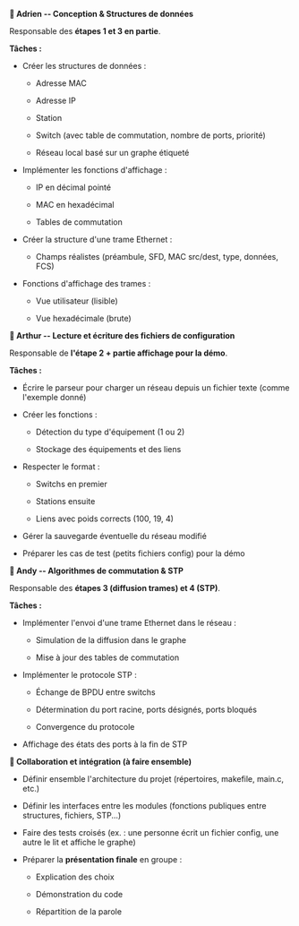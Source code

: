 **🔹 Adrien -- Conception & Structures de données**

Responsable des **étapes 1 et 3 en partie**.

**Tâches :**

- Créer les structures de données :

  - Adresse MAC

  - Adresse IP

  - Station

  - Switch (avec table de commutation, nombre de ports, priorité)

  - Réseau local basé sur un graphe étiqueté

- Implémenter les fonctions d'affichage :

  - IP en décimal pointé

  - MAC en hexadécimal

  - Tables de commutation

- Créer la structure d'une trame Ethernet :

  - Champs réalistes (préambule, SFD, MAC src/dest, type, données, FCS)

- Fonctions d'affichage des trames :

  - Vue utilisateur (lisible)

  - Vue hexadécimale (brute)

**🔹 Arthur -- Lecture et écriture des fichiers de configuration**

Responsable de **l'étape 2 + partie affichage pour la démo**.

**Tâches :**

- Écrire le parseur pour charger un réseau depuis un fichier texte
  (comme l'exemple donné)

- Créer les fonctions :

  - Détection du type d'équipement (1 ou 2)

  - Stockage des équipements et des liens

- Respecter le format :

  - Switchs en premier

  - Stations ensuite

  - Liens avec poids corrects (100, 19, 4)

- Gérer la sauvegarde éventuelle du réseau modifié

- Préparer les cas de test (petits fichiers config) pour la démo

**🔹 Andy -- Algorithmes de commutation & STP**

Responsable des **étapes 3 (diffusion trames) et 4 (STP)**.

**Tâches :**

- Implémenter l'envoi d'une trame Ethernet dans le réseau :

  - Simulation de la diffusion dans le graphe

  - Mise à jour des tables de commutation

- Implémenter le protocole STP :

  - Échange de BPDU entre switchs

  - Détermination du port racine, ports désignés, ports bloqués

  - Convergence du protocole

- Affichage des états des ports à la fin de STP

**🔧 Collaboration et intégration (à faire ensemble)**

- Définir ensemble l'architecture du projet (répertoires, makefile,
  main.c, etc.)

- Définir les interfaces entre les modules (fonctions publiques entre
  structures, fichiers, STP...)

- Faire des tests croisés (ex. : une personne écrit un fichier config,
  une autre le lit et affiche le graphe)

- Préparer la **présentation finale** en groupe :

  - Explication des choix

  - Démonstration du code

  - Répartition de la parole
